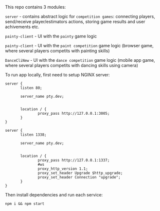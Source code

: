 This repo contains 3 modules:

`server` - contains abstract logic for `competition games`: connecting players, send/receive player/estimators actions, storing game results and user achivements etc.

`painty-client` - UI with the `painty` game logic

`painty-client` - UI with the `paint competition` game logic (browser game, where several players competits with painting skills)

`DanceCliNew` - UI with the `dance competition` game logic (mobile app game, where several players competits with dancing skills using camera)
 

To run app locally, first need to setup NGINX server:

```
server { 
       listen 80; 

       server_name pty.dev; 


       location / { 
               proxy_pass http://127.0.0.1:3005; 
       } 
} 

server { 
       listen 1338; 

       server_name pty.dev; 


       location / { 
               proxy_pass http://127.0.0.1:1337; 
               #ws 
               proxy_http_version 1.1; 
               proxy_set_header Upgrade $http_upgrade; 
               proxy_set_header Connection "upgrade"; 
       } 
}
```
Then install dependencies and run each service:

```
npm i && npm start
```

